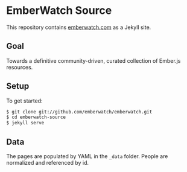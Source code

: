 # EmberWatch Source

This repository contains [emberwatch.com](http://emberwatch.com/) as a Jekyll site.

## Goal

Towards a definitive community-driven, curated collection of Ember.js resources.

## Setup

To get started:

```sh
$ git clone git://github.com/emberwatch/emberwatch.git
$ cd emberwatch-source
$ jekyll serve
```

## Data

The pages are populated by YAML in the `_data` folder. People are normalized and referenced by id.
